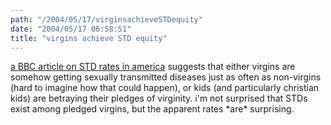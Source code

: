 ```yaml
---
path: "/2004/05/17/virginsachieveSTDequity" 
date: "2004/05/17 06:58:51" 
title: "virgins achieve STD equity" 
---
```

<p><a href="http://news.bbc.co.uk/1/hi/world/americas/3546007.stm">a BBC article on STD rates in america</a> suggests that either virgins are somehow getting sexually transmitted diseases just as often as non-virgins (hard to imagine how that could happen), or kids (and particularly christian kids) are betraying their pledges of virginity. i'm not surprised that STDs exist among pledged virgins, but the apparent rates *are* surprising.</p>